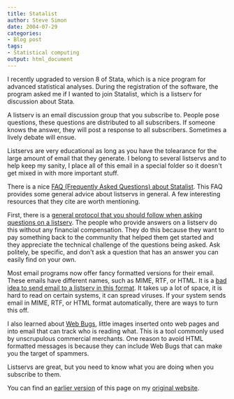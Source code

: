 ```yaml
---
title: Statalist
author: Steve Simon
date: 2004-07-29
categories:
- Blog post
tags:
- Statistical computing
output: html_document
---
```

I recently upgraded to version 8 of Stata, which is a nice program for
advanced statistical analyses. During the registration of the software,
the program asked me if I wanted to join Statalist, which is a listserv
for discussion about Stata.

A listserv is an email discussion group that you subscribe to. People
pose questions, these questions are distributed to all subscribers. If
someone knows the answer, they will post a response to all subscribers.
Sometimes a lively debate will ensue.

Listservs are very educational as long as you have the tolearance for
the large amount of email that they generate. I belong to several
listservs and to help keep my sanity, I place all of this email in a
special folder so it doesn't get mixed in with more important stuff.

There is a nice [FAQ (Frequently Asked Questions) about
Statalist](http://www.stata.com/support/faqs/res/statalist.html). This
FAQ provides some general advice about listservs in general. A few
interesting resources that they cite are worth mentioning.

First, there is a [general protocol that you should follow when asking
questions on a
listserv](http://www.catb.org/~esr/faqs/smart-questions.html). The
people who provide answers on a listserv do this without any financial
compensation. They do this because they want to pay something back to
the community that helped them get started and they appreciate the
technical challenge of the questions being asked. Ask politely, be
specific, and don't ask a question that has an answer you can easily
find on your own.

Most email programs now offer fancy formatted versions for their email.
These emails have different names, such as MIME, RTF, or HTML. It is a
[bad idea to send email to a listserv in this
format](http://expita.com/nomime.html). It takes up a lot of space, it
is hard to read on certain systems, it can spread viruses. If your
system sends email in MIME, RTF, or HTML format automatically, there are
ways to turn this off.

I also learned about [Web
Bugs](http://www.eff.org/Privacy/Marketing/web_bug.html), little images
inserted onto web pages and into email that can track who is reading
what. This is a tool commonly used by unscrupulous commercial merchants.
One reason to avoid HTML formatted messages is because they can include
Web Bugs that can make you the target of spammers.

Listservs are great, but you need to know what you are doing when you
subscribe to them.

You can find an [earlier version](http://www.pmean.com/04/stata.html) of this page on my [original website](http://www.pmean.com/original_site.html).
